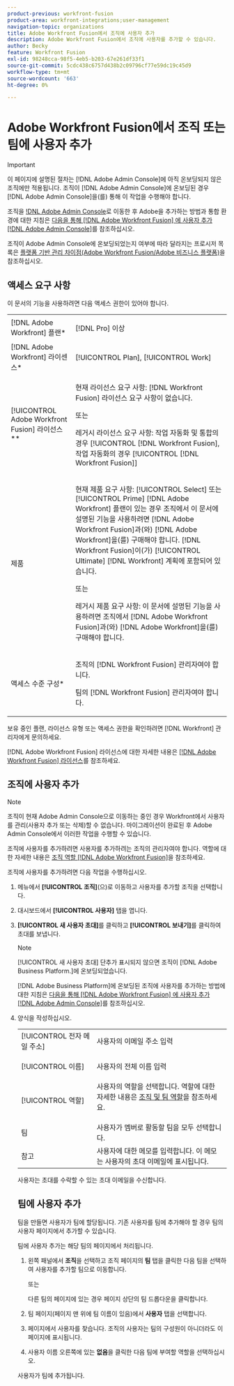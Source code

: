```yaml
---
product-previous: workfront-fusion
product-area: workfront-integrations;user-management
navigation-topic: organizations
title: Adobe Workfront Fusion에서 조직에 사용자 추가
description: Adobe Workfront Fusion에서 조직에 사용자를 추가할 수 있습니다.
author: Becky
feature: Workfront Fusion
exl-id: 98248cca-98f5-4eb5-b203-67e261df33f1
source-git-commit: 5cdc438c6757d438b2c09796cf77e59dc19c45d9
workflow-type: tm+mt
source-wordcount: '663'
ht-degree: 0%

---
```


# Adobe Workfront Fusion에서 조직 또는 팀에 사용자 추가

>[!IMPORTANT]
>
>이 페이지에 설명된 절차는 [!DNL Adobe Admin Console]에 아직 온보딩되지 않은 조직에만 적용됩니다. 조직이 [!DNL Adobe Admin Console]에 온보딩된 경우 [!DNL Adobe Admin Console]을(를) 통해 이 작업을 수행해야 합니다.
>
>조직을 [!DNL  Adobe Admin Console](으)로 이동한 후 Adobe을 추가하는 방법과 통합 환경에 대한 지침은 [다음을 통해  [!DNL Adobe Workfront Fusion] 에 사용자 추가 [!DNL Adobe Admin Console]](/help/quicksilver/workfront-fusion/fusion-in-admin-console/add-fusion-users-admin-console.md)를 참조하십시오.
>
>조직이 Adobe Admin Console에 온보딩되었는지 여부에 따라 달라지는 프로시저 목록은 [플랫폼 기반 관리 차이점(Adobe Workfront Fusion/Adobe 비즈니스 플랫폼)](../../../quicksilver/workfront-fusion/fusion-in-admin-console/fusion-in-admin-console.md)을 참조하십시오.

## 액세스 요구 사항

이 문서의 기능을 사용하려면 다음 액세스 권한이 있어야 합니다.

<table style="table-layout:auto">
 <col> 
 <col> 
 <tbody> 
  <tr> 
    <td role="rowheader">[!DNL Adobe Workfront] 플랜*</td> 
   <td> <p>[!DNL Pro] 이상</p> </td> 
  </tr> 
   <tr> 
    <td role="rowheader">[!DNL Adobe Workfront] 라이센스*</td> 
    <td> <p>[!UICONTROL Plan], [!UICONTROL Work]</p> </td> 
   </tr>
   <tr> 
   <td role="rowheader">[!UICONTROL Adobe Workfront Fusion] 라이선스**</td> 
   <td>
   <p>현재 라이선스 요구 사항: [!DNL Workfront Fusion] 라이선스 요구 사항이 없습니다.</p>
   <p>또는</p>
   <p>레거시 라이선스 요구 사항: 작업 자동화 및 통합의 경우 [!UICONTROL [!DNL Workfront Fusion], 작업 자동화의 경우 [!UICONTROL [!DNL Workfront Fusion]]</p>
   </td>
  </tr> 
  <tr> 
   <td role="rowheader">제품</td> 
   <td>
   <p>현재 제품 요구 사항: [!UICONTROL Select] 또는 [!UICONTROL Prime] [!DNL Adobe Workfront] 플랜이 있는 경우 조직에서 이 문서에 설명된 기능을 사용하려면 [!DNL Adobe Workfront Fusion]과(와) [!DNL Adobe Workfront]을(를) 구매해야 합니다. [!DNL Workfront Fusion]이(가) [!UICONTROL Ultimate] [!DNL Workfront] 계획에 포함되어 있습니다.</p>
   <p>또는</p>
   <p>레거시 제품 요구 사항: 이 문서에 설명된 기능을 사용하려면 조직에서 [!DNL Adobe Workfront Fusion]과(와) [!DNL Adobe Workfront]을(를) 구매해야 합니다.</p>
   </td> 
  </tr> 
  <tr data-mc-conditions=""> 
   <td role="rowheader">액세스 수준 구성*</td> 
   <td> 
     <p>조직의 [!DNL Workfront Fusion] 관리자여야 합니다.</p>
     <p>팀의 [!DNL Workfront Fusion] 관리자여야 합니다.</p>
   </td> 
  </tr> 
 </tbody> 
</table>

보유 중인 플랜, 라이선스 유형 또는 액세스 권한을 확인하려면 [!DNL Workfront] 관리자에게 문의하세요.

[!DNL Adobe Workfront Fusion] 라이선스에 대한 자세한 내용은 [[!DNL Adobe Workfront Fusion] 라이선스](../../workfront-fusion/get-started/license-automation-vs-integration.md)를 참조하세요.

## 조직에 사용자 추가


<!--
<p>The procedure to add a user to your Fusion organization differs based on whether your organization has been onboarded to the Adobe Business Platform. </p>
<ul>
<li> <p><a href="#add-a-user-to-an-organization-that-has-been-onboarded-to-the-adobe-business-platform" class="MCXref xref">Add a user to an organization that has been onboarded to the Adobe Business Platform</a> </p> </li>
<li> <p><a href="#add-a-user-to-an-organization-that-has-not-been-onboarded-to-the-adobe-business-console" class="MCXref xref">Add a user to an organization that has not been onboarded to the Adobe Business Console</a> </p> </li>
</ul>
<div>
<p><strong>Add a user to an organization that has been onboarded to the Adobe Business Platform</strong></p>
<p>If your organization has been onboarded to the Adobe Business Platform, you must perform this action through the Adobe Admin Console.</p>
<p>For instructions on adding a user in the Adobe Admin Console:</p>
<ul>
<li> <p>See <a href="../../administration-and-setup/add-users/create-and-manage-users/admin-console.md#create" class="MCXref xref">Create users in Workfront with the Adobe Admin Console</a></p> </li>
<li> <p>See the section "Add users" in the article <a href="https://helpx.adobe.com/enterprise/using/manage-users-individually.html">Manage users individually</a></p> </li>
<li> <p>Contact your Adobe Admin Console Administrator.</p> </li>
</ul>
<p>For a list of procedures that differ based on whether your organization has been onboarded to the Adobe Business Platform, see <a href="../../administration-and-setup/get-started-wf-administration/actions-in-admin-console.md" class="MCXref xref">Platform-based administration differences (Adobe Workfront/Adobe Business Platform)</a>.</p>
</div>
<p><strong>Add a user to an organization that has not been onboarded to the Adobe Business Console</strong></p>

-->
>[!NOTE]
>
>조직이 현재 Adobe Admin Console으로 이동하는 중인 경우 Workfront에서 사용자를 관리(사용자 추가 또는 삭제)할 수 없습니다. 마이그레이션이 완료된 후 Adobe Admin Console에서 이러한 작업을 수행할 수 있습니다.

조직에 사용자를 추가하려면 사용자를 추가하려는 조직의 관리자여야 합니다. 역할에 대한 자세한 내용은 [조직 역할 [!DNL Adobe Workfront Fusion]](../../workfront-fusion/organizations/organization-roles.md)을 참조하세요.

조직에 사용자를 추가하려면 다음 작업을 수행하십시오.

1. 메뉴에서 **[!UICONTROL 조직]**(으)로 이동하고 사용자를 추가할 조직을 선택합니다.
1. 대시보드에서 **[!UICONTROL 사용자]** 탭을 엽니다.
1. **[!UICONTROL 새 사용자 초대]**&#x200B;를 클릭하고 **[!UICONTROL 보내기]**&#x200B;를 클릭하여 초대를 보냅니다.

   >[!NOTE]
   >
   >   
   >[!UICONTROL 새 사용자 초대] 단추가 표시되지 않으면 조직이 [!DNL Adobe Business Platform.]에 온보딩되었습니다.
   >
   >  [!DNL Adobe Business Platform]에 온보딩된 조직에 사용자를 추가하는 방법에 대한 지침은 [다음을 통해  [!DNL Adobe Workfront Fusion] 에 사용자 추가 [!DNL Adobe Admin Console]](/help/quicksilver/workfront-fusion/fusion-in-admin-console/add-fusion-users-admin-console.md)를 참조하십시오.

1. 양식을 작성하십시오.

   <table style="table-layout:auto">
<col/>
  <col/>
  <tbody>
    <tr>
      <td role="rowheader">[!UICONTROL 전자 메일 주소]</td>
      <td>
        사용자의 이메일 주소 입력
      </td>
    </tr>
    <tr>
      <td role="rowheader">[!UICONTROL 이름]</td>
      <td>
        <p>사용자의 전체 이름 입력</p>
      </td>
    </tr>
    <tr>
      <td role="rowheader">[!UICONTROL 역할] </td>
      <td>사용자의 역할을 선택합니다. 역할에 대한 자세한 내용은 <a href="/help/quicksilver/workfront-fusion/organizations/organization-roles.md">조직 및 팀 역할</a>을 참조하세요.</p>
   </td>
    </tr>
    <tr>
      <td role="rowheader">팀</td>
      <td>사용자가 멤버로 활동할 팀을 모두 선택합니다.</td>
    </tr>
    <tr>
      <td role="rowheader">참고</td>
      <td>사용자에 대한 메모를 입력합니다. 이 메모는 사용자의 초대 이메일에 표시됩니다.</td>
    </tr>
  </tbody>
</table>

사용자는 초대를 수락할 수 있는 초대 이메일을 수신합니다.

## 팀에 사용자 추가

팀을 만들면 사용자가 팀에 할당됩니다. 기존 사용자를 팀에 추가해야 할 경우 팀의 사용자 페이지에서 추가할 수 있습니다.

팀에 사용자 추가는 해당 팀의 페이지에서 처리됩니다.

1. 왼쪽 패널에서 **조직**&#x200B;을 선택하고 조직 페이지의 **팀** 탭을 클릭한 다음 팀을 선택하여 사용자를 추가할 팀으로 이동합니다.

   또는

   다른 팀의 페이지에 있는 경우 페이지 상단의 팀 드롭다운을 클릭합니다.

1. 팀 페이지(페이지 맨 위에 팀 이름이 있음)에서 **사용자** 탭을 선택합니다.
1. 페이지에서 사용자를 찾습니다. 조직의 사용자는 팀의 구성원이 아니더라도 이 페이지에 표시됩니다.
1. 사용자 이름 오른쪽에 있는 **없음**&#x200B;을 클릭한 다음 팀에 부여할 역할을 선택하십시오.

사용자가 팀에 추가됩니다.